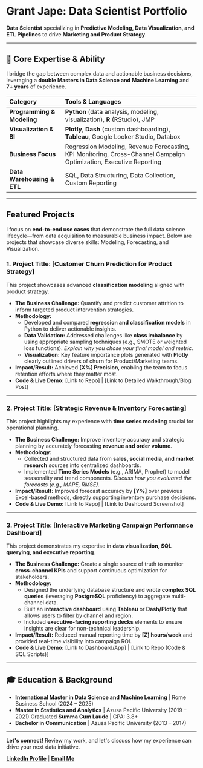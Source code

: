 # Grant Jape: Data Scientist Portfolio

**Data Scientist** specializing in **Predictive Modeling, Data Visualization, and ETL Pipelines** to drive **Marketing and Product Strategy**.

---

## 🚀 Core Expertise & Ability

I bridge the gap between complex data and actionable business decisions, leveraging a **double Masters in Data Science and Machine Learning** and **7+ years** of experience.

| Category | Tools & Languages |
| :--- | :--- |
| **Programming & Modeling** | **Python** (data analysis, modeling, visualization), **R** (RStudio), JMP |
| **Visualization & BI** | **Plotly**, **Dash** (custom dashboarding), **Tableau**, Google Looker Studio, Databox |
| **Business Focus** | Regression Modeling, Revenue Forecasting, KPI Monitoring, Cross-Channel Campaign Optimization, Executive Reporting |
| **Data Warehousing & ETL** | SQL, Data Structuring, Data Collection, Custom Reporting |

---

## Featured Projects

I focus on **end-to-end use cases** that demonstrate the full data science lifecycle—from data acquisition to measurable business impact. Below are projects that showcase diverse skills: Modeling, Forecasting, and Visualization.

### 1. Project Title: **[Customer Churn Prediction for Product Strategy]**

This project showcases advanced **classification modeling** aligned with product strategy.

* **The Business Challenge:** Quantify and predict customer attrition to inform targeted product intervention strategies.
* **Methodology:**
    * Developed and compared **regression and classification models** in Python to deliver actionable insights.
    * **Data Validation:** Addressed challenges like **class imbalance** by using appropriate sampling techniques (e.g., SMOTE or weighted loss functions). *Explain why you chose your final model and metric.*
    * **Visualization:** Key feature importance plots generated with **Plotly** clearly outlined drivers of churn for Product/Marketing teams.
* **Impact/Result:** Achieved **[X%] Precision**, enabling the team to focus retention efforts where they matter most.
* **Code & Live Demo:** [Link to Repo] | [Link to Detailed Walkthrough/Blog Post]

---

### 2. Project Title: **[Strategic Revenue & Inventory Forecasting]**

This project highlights my experience with **time series modeling** crucial for operational planning.

* **The Business Challenge:** Improve inventory accuracy and strategic planning by accurately forecasting **revenue and order volume**.
* **Methodology:**
    * Collected and structured data from **sales, social media, and market research** sources into centralized dashboards.
    * Implemented **Time Series Models** (e.g., ARIMA, Prophet) to model seasonality and trend components. *Discuss how you evaluated the forecasts (e.g., MAPE, RMSE).*
* **Impact/Result:** Improved forecast accuracy by **[Y%]** over previous Excel-based methods, directly supporting inventory purchase decisions.
* **Code & Live Demo:** [Link to Repo] | [Link to Dashboard Screenshot]

---

### 3. Project Title: **[Interactive Marketing Campaign Performance Dashboard]**

This project demonstrates my expertise in **data visualization, SQL querying, and executive reporting**.

* **The Business Challenge:** Create a single source of truth to monitor **cross-channel KPIs** and support continuous optimization for stakeholders.
* **Methodology:**
    * Designed the underlying database structure and wrote **complex SQL queries** (leveraging **PostgreSQL** proficiency) to aggregate multi-channel data.
    * Built an **interactive dashboard** using **Tableau** or **Dash/Plotly** that allows users to filter by channel and region.
    * Included **executive-facing reporting decks** elements to ensure insights are clear for non-technical leadership.
* **Impact/Result:** Reduced manual reporting time by **[Z] hours/week** and provided real-time visibility into campaign ROI.
* **Code & Live Demo:** [Link to Dashboard/App] | [Link to Repo (Code & SQL Scripts)]

---

## 🎓 Education & Background

* **International Master in Data Science and Machine Learning** \| Rome Business School (2024 – 2025)
* **Master in Statistics and Analytics** \| Azusa Pacific University (2019 – 2021) Graduated **Summa Cum Laude** \| GPA: 3.8+
* **Bachelor in Communication** \| Azusa Pacific University (2013 – 2017)

---

**Let's connect!** Review my work, and let's discuss how my experience can drive your next data initiative.

[**LinkedIn Profile**](https://www.linkedin.com/in/grantjamesjape/) | [**Email Me**](mailto:grantjape@gmail.com)
